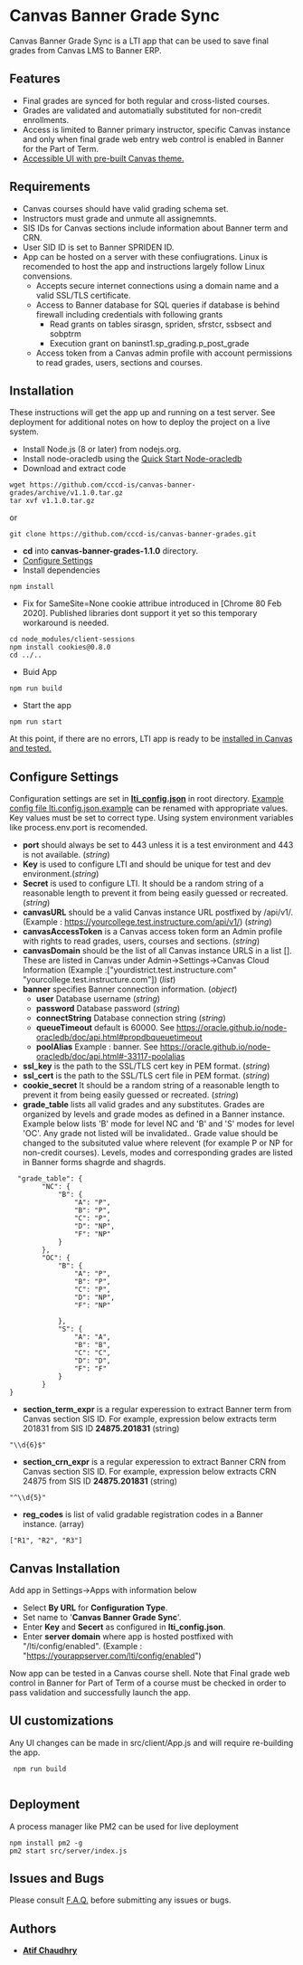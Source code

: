 
# Canvas Banner Grade Sync
Canvas Banner Grade Sync is a LTI app that can be used to save final grades from Canvas LMS to Banner ERP. 

## Features
* Final grades are synced for both regular and cross-listed courses.
* Grades are validated and automatially substituted for non-credit enrollments.
* Access is limited to Banner primary instructor, specific Canvas instance and only when final grade web entry web control is enabled in Banner for the Part of Term.
* [Accessible UI with pre-built Canvas theme.](screenshots.md) 


## Requirements
* Canvas courses should have valid grading schema set.
* Instructors must grade and unmute all assignemnts.
* SIS IDs for Canvas sections include information about Banner term and CRN.
* User SID ID is set to Banner SPRIDEN ID.
* App can be hosted on a server with these confiugrations. Linux is recomended to host the app and instructions largely follow Linux convensions.
    * Accepts secure internet connections using a domain name and a valid SSL/TLS certificate.
    * Access to Banner database for SQL queries if database is behind firewall including credentials with following grants
        * Read grants on tables sirasgn, spriden, sfrstcr, ssbsect and sobptrm 
        * Execution grant on baninst1.sp_grading.p_post_grade
    * Access token from a Canvas admin profile with account permissions to read grades, users, sections and courses.


## Installation
These instructions will get the app up and running on a test server. See deployment for additional notes on how to deploy the project on a live system.
* Install Node.js (8 or later) from nodejs.org.
* Install node-oracledb using the [Quick Start Node-oracledb](https://oracle.github.io/node-oracledb/INSTALL.html#quickstart)
* Download and extract code 
``` 
wget https://github.com/cccd-is/canvas-banner-grades/archive/v1.1.0.tar.gz
tar xvf v1.1.0.tar.gz
```
or
```
git clone https://github.com/cccd-is/canvas-banner-grades.git 

```

* **cd** into **canvas-banner-grades-1.1.0** directory.
* [Configure Settings](#configure-settings) 
* Install dependencies
```
npm install  
```
* Fix for SameSite=None cookie attribue introduced in [Chrome 80 Feb 2020]. Published libraries dont support it yet so this temporary workaround is needed. 
``` 
cd node_modules/client-sessions
npm install cookies@0.8.0
cd ../..
```
* Buid App
``` 
npm run build 
```
* Start the app
``` 
npm run start 
```

At this point, if there are no errors, LTI app is ready to be [installed in Canvas and tested.](#canvas-installation)

## Configure Settings
Configuration settings are set in [**lti_config.json**](lti.config.json) in root directory. [Example config file lti.config.json.example](lti.config.json.example) can be renamed with appropriate values. Key values must be set to correct type. Using system environment variables like process.env.port is recomended.
* **port** should always be set to 443 unless it is a test environment and 443 is not available. (*string*) 
* **Key**  is used to configure LTI and should be unique for test and dev environment.(*string*)
* **Secret** is used to configure LTI. It should be a random string of a reasonable length to prevent it from being easily guessed or recreated.  (*string*)
* **canvasURL** should be a valid Canvas instance URL postfixed by /api/v1/. (Example : https://yourcollege.test.instructure.com/api/v1/) (*string*)
* **canvasAccessToken** is a Canvas access token form an Admin profile with rights to read grades, users, courses and sections. (*string*)
* **canvasDomain** should be the list of all Canvas instance URLS in a list []. These are listed in Canvas under Admin->Settings->Canvas Cloud Information (Example :["yourdistrict.test.instructure.com" "yourcollege.test.instructure.com"]) (*list*)
* **banner**  specifies Banner connection information. (*object*)
    * **user**  Database username (*string*)
    * **password** Database password (*string*)
    * **connectString** Database connection string (*string*)
    * **queueTimeout**  default is 60000. See https://oracle.github.io/node-oracledb/doc/api.html#propdbqueuetimeout
    * **poolAlias** Example : banner. See https://oracle.github.io/node-oracledb/doc/api.html#-33117-poolalias
* **ssl_key** is the path to the SSL/TLS cert key in PEM format. (*string*)
* **ssl_cert** is the path to the SSL/TLS cert file in PEM format. (*string*)
* **cookie_secret** It should be a random string of a reasonable length to prevent it from being easily guessed or recreated. (*string*)
* **grade_table** lists all valid grades and any substitutes. Grades are organized by levels and grade modes as defined in a Banner instance. Example below lists 'B' mode for level NC and 'B' and 'S' modes for level 'OC'. Any grade not listed will be invalidated.. Grade value should be changed to the subsituted value where relevent (for example P or NP for non-credit courses). Levels, modes and corresponding grades are listed in Banner forms shagrde and shagrds.

```
  "grade_table": {
        "NC": {
            "B": {
                "A": "P",
                "B": "P",
                "C": "P",
                "D": "NP",
                "F": "NP"
            }
        },
        "OC": {
            "B": {
                "A": "P",
                "B": "P",
                "C": "P",
                "D": "NP",
                "F": "NP"

            },
            "S": {
                "A": "A",
                "B": "B",
                "C": "C",
                "D": "D",
                "F": "F"
            }
        }
}
```
* **section_term_expr** is a regular experession to extract Banner term from Canvas section SIS ID. For example, expression below extracts term 201831 from SIS ID **24875.201831** (string)
```
"\\d{6}$"
```
* **section_crn_expr** is a regular experession to extract Banner CRN from Canvas section SIS ID. For example, expression below extracts CRN 24875 from SIS ID **24875.201831** (string)
```
"^\\d{5}"
```
*  **reg_codes** is list of valid gradable registration codes in a Banner instance. (array)
```
["R1", "R2", "R3"]
```

## Canvas Installation
Add app in Settings->Apps with information below
*  Select **By URL** for **Configuration Type**.
* Set name to  '**Canvas Banner Grade Sync**'.
* Enter **Key** and **Secert** as configured in **lti_config.json**.
* Enter **server domain** where app is hosted postfixed with "/lti/config/enabled". (Example : "https://yourappserver.com/lti/config/enabled")

Now app can be tested in a Canvas course shell. Note that Final grade web control in Banner for Part of Term of a course must be checked in order to pass validation and successfully launch the app. 

## UI customizations
Any UI changes can be made in src/client/App.js and will require re-building the app.
```
 npm run build 
 
 ```


## Deployment
A process manager like PM2 can be used for live deployment
```
npm install pm2 -g
pm2 start src/server/index.js

```

## Issues and Bugs
Please consult [F.A.Q.](FAQ.md) before submitting any issues or bugs.

## Authors
* [**Atif Chaudhry**](https://github.com/xacx)






